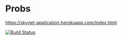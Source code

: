# Probs

https://skynet-application.herokuapp.com/index.html

[![Build Status](https://travis-ci.org/DusanStevic/Probs.svg?branch=master)](https://travis-ci.org/DusanStevic/Probs)
